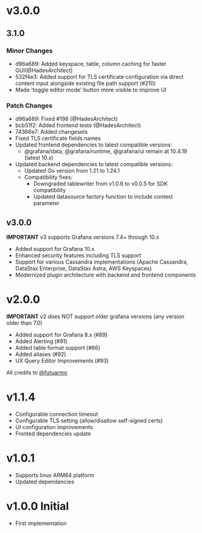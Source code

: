 # v3.0.0

## 3.1.0

### Minor Changes

- d96a689: Added keyspace, table, column caching for faster GUI(@HadesArchitect)
- 532f4e3: Added support for TLS certificate configuration via direct content input alongside existing file path support (#210)
- Made 'toggle editor mode' button more visible to improve UI

### Patch Changes

- d96a689: Fixed #198 (@HadesArchitect)
- bcb51f2: Added frontend tests (@HadesArchitect)
- 74366e7: Added changesets
- Fixed TLS certificate fields names
- Updated frontend dependencies to latest compatible versions:
  - @grafana/data, @grafana/runtime, @grafana/ui remain at 10.4.19 (latest 10.x)
- Updated backend dependencies to latest compatible versions:
  - Updated Go version from 1.21 to 1.24.1
  - Compatibility fixes:
    - Downgraded tablewriter from v1.0.6 to v0.0.5 for SDK compatibility
    - Updated datasource factory function to include context parameter

## v3.0.0

**IMPORTANT** v3 supports Grafana versions 7.4+ through 10.x

- Added support for Grafana 10.x
- Enhanced security features including TLS support
- Support for various Cassandra implementations (Apache Cassandra, DataStax Enterprise, DataStax Astra, AWS Keyspaces)
- Modernized plugin architecture with backend and frontend components

# v2.0.0

**IMPORTANT** v2 does NOT support older grafana versions (any version older than 7.0)

- Added support for Grafana 8.x (#89)
- Added Alerting (#91)
- Added table format support (#66)
- Added aliases (#92)
- UX Query Editor Improvements (#93)

All credits to [@futuarmo](https://www.linkedin.com/in/armen-khachkinaev)

# v1.1.4

- Configurable connection timeout
- Configurable TLS setting (allow/disallow self-signed certs)
- UI configuration improvements
- Fronted dependencies update

# v1.0.1

- Supports linux ARM64 platform
- Updated dependencies

# v1.0.0 Initial

- First implementation
